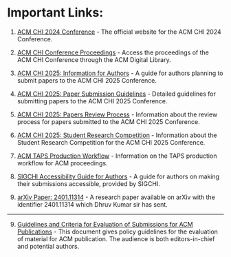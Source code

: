 # Important Links:


1. [ACM CHI 2024 Conference](https://chi2024.acm.org) - The official website for the ACM CHI 2024 Conference.

2. [ACM CHI Conference Proceedings](https://dl.acm.org/conference/chi) - Access the proceedings of the ACM CHI Conference through the ACM Digital Library.

3. [ACM CHI 2025: Information for Authors](https://chi2025.acm.org/for-authors/) - A guide for authors planning to submit papers to the ACM CHI 2025 Conference.

4. [ACM CHI 2025: Paper Submission Guidelines](https://chi2025.acm.org/for-authors/papers/) - Detailed guidelines for submitting papers to the ACM CHI 2025 Conference.

5. [ACM CHI 2025: Papers Review Process](https://chi2025.acm.org/papers-review-process/) - Information about the review process for papers submitted to the ACM CHI 2025 Conference.

6. [ACM CHI 2025: Student Research Competition](https://chi2025.acm.org/for-authors/student-research-competition/) - Information about the Student Research Competition for the ACM CHI 2025 Conference.

7. [ACM TAPS Production Workflow](https://authors.acm.org/proceedings/production-information/taps-production-workflow) - Information on the TAPS production workflow for ACM proceedings.

8. [SIGCHI Accessibility Guide for Authors](https://sigchi.org/resources/guides-for-authors/accessibility/) - A guide for authors on making their submissions accessible, provided by SIGCHI.

9. [arXiv Paper: 2401.11314](https://arxiv.org/abs/2401.11314) - A research paper available on arXiv with the identifier 2401.11314 which Dhruv Kumar sir has sent.

----------------------------------------------------------------------------------------------------------------------------------------------------------------------------------------------------------------

9. [Guidelines and Criteria for Evaluation of Submissions for ACM Publications]([https://arxiv.org/abs/2401.11314](https://www.acm.org/publications/policies/pre-publication-evaluation)) - This document gives policy guidelines for the evaluation of material for ACM publication. The audience is both editors-in-chief and potential authors.
